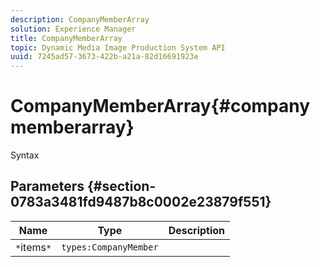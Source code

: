 ```yaml
---
description: CompanyMemberArray
solution: Experience Manager
title: CompanyMemberArray
topic: Dynamic Media Image Production System API
uuid: 7245ad57-3673-422b-a21a-82d16691923e
---
```


# CompanyMemberArray{#companymemberarray}

 Syntax 

## Parameters {#section-0783a3481fd9487b8c0002e23879f551}

|  Name  | Type  | Description  |
|---|---|---|
|  `*`items`*`  | `types:CompanyMember`  | |


